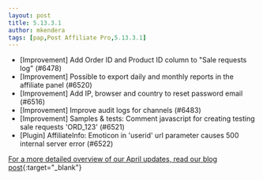 ```yaml
---
layout: post
title: 5.13.3.1
author: mkendera
tags: [pap,Post Affiliate Pro,5.13.3.1]
---
```


- [Improvement] Add Order ID and Product ID column to "Sale requests log" (#6478)
- [Improvement] Possible to export daily and monthly reports in the affiliate panel (#6520)
- [Improvement] Add IP, browser and country to reset password email (#6516)
- [Improvement] Improve audit logs for channels (#6483)
- [Improvement] Samples & tests: Comment javascript for creating testing sale requests 'ORD_123' (#6521)
- [Plugin] AffiliateInfo: Emoticon in 'userid' url parameter causes 500 internal server error (#6522)

[For a more detailed overview of our April updates, read our blog post](https://www.postaffiliatepro.com/blog/post-affiliate-pro-april-2024s-comprehensive-overview-new-features-key-improvements-and-essential-fixes/){:target="_blank"}
